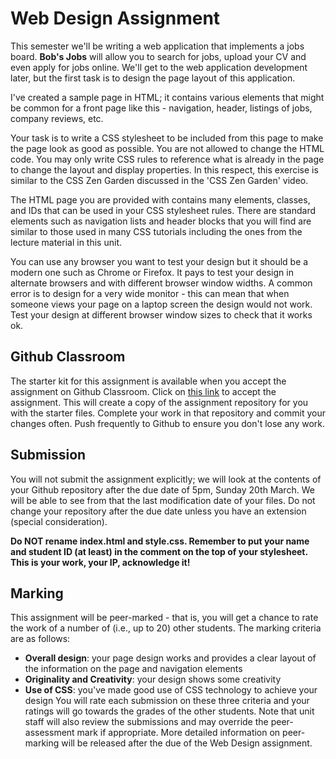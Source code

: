 # Web Design Assignment

This semester we'll be writing a web application that implements a jobs board. **Bob's Jobs** will allow you to search for jobs, upload your CV and even apply for jobs online. We'll get to the web application development later, but the first task is to design the page layout of this application.

I've created a sample page in HTML; it contains various elements that might be common for a front page like this - navigation, header, listings of jobs, company reviews, etc.

Your task is to write a CSS stylesheet to be included from this page to make the page look as good as possible. You are not allowed to change the HTML code. You may only write CSS rules to reference what is already in the page to change the layout and display properties. In this respect, this exercise is similar to the CSS Zen Garden discussed in the 'CSS Zen Garden' video.

The HTML page you are provided with contains many elements, classes, and IDs that can be used in your CSS stylesheet rules. There are standard elements such as navigation lists and header blocks that you will find are similar to those used in many CSS tutorials including the ones from the lecture material in this unit.

You can use any browser you want to test your design but it should be a modern one such as Chrome or Firefox. It pays to test your design in alternate browsers and with different browser window widths. A common error is to design for a very wide monitor - this can mean that when someone views your page on a laptop screen the design would not work. Test your design at different browser window sizes to check that it works ok.

## Github Classroom

The starter kit for this assignment is available when you accept the assignment on Github Classroom. Click on [this link](#) to accept the assignment. This will create a copy of the assignment repository for you with the starter files. Complete your work in that repository and commit your changes often. Push frequently to Github to ensure you don't lose any work.

## Submission

You will not submit the assignment explicitly; we will look at the contents of your Github repository after the due date of 5pm, Sunday 20th March. We will be able to see from that the last modification date of your files. Do not change your repository after the due date unless you have an extension (special consideration).

**Do NOT rename index.html and style.css. Remember to put your name and student ID (at least) in the comment on the top of your stylesheet. This is your work, your IP, acknowledge it!**

## Marking

This assignment will be peer-marked - that is, you will get a chance to rate the work of a number of (i.e., up to 20) other students. The marking criteria are as follows:
- **Overall design**: your page design works and provides a clear layout of the information on the page and navigation elements
- **Originality and Creativity**: your design shows some creativity
- **Use of CSS**: you've made good use of CSS technology to achieve your design
You will rate each submission on these three criteria and your ratings will go towards the grades of the other students. Note that unit staff will also review the submissions and may override the peer-assessment mark if appropriate. More detailed information on peer-marking will be released after the due of the Web Design assignment.
